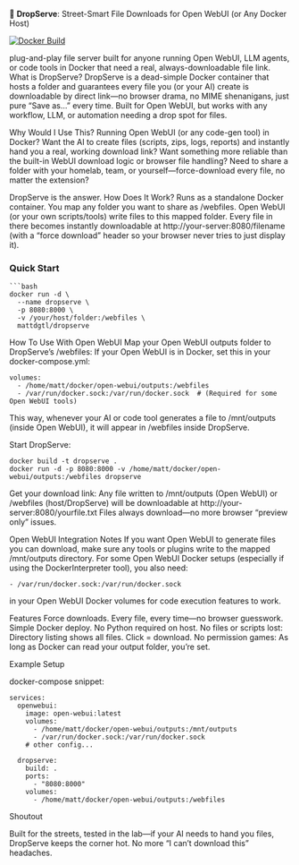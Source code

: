 🥾 **DropServe**: Street-Smart File Downloads for Open WebUI (or Any Docker Host)

[![Docker Build](https://img.shields.io/badge/build-docker-blue)](https://hub.docker.com/r/MattDGTL/dropserve)

plug-and-play file server built for anyone running Open WebUI, LLM agents, or code tools in Docker that need a real, always-downloadable file link.
What is DropServe?
    DropServe is a dead-simple Docker container that hosts a folder and guarantees every file you (or your AI) create is downloadable by direct link—no browser drama, no MIME shenanigans, just pure “Save as…” every time.
    Built for Open WebUI, but works with any workflow, LLM, or automation needing a drop spot for files.

Why Would I Use This?
    Running Open WebUI (or any code-gen tool) in Docker? Want the AI to create files (scripts, zips, logs, reports) and instantly hand you a real, working download link?
    Want something more reliable than the built-in WebUI download logic or browser file handling?
    Need to share a folder with your homelab, team, or yourself—force-download every file, no matter the extension?

DropServe is the answer.
How Does It Work?
    Runs as a standalone Docker container.
    You map any folder you want to share as /webfiles.
    Open WebUI (or your own scripts/tools) write files to this mapped folder.
    Every file in there becomes instantly downloadable at
    http://your-server:8080/filename
    (with a “force download” header so your browser never tries to just display it).

### Quick Start
    
    ```bash
    docker run -d \
      --name dropserve \
      -p 8080:8000 \
      -v /your/host/folder:/webfiles \
      mattdgtl/dropserve
      
How To Use With Open WebUI
    Map your Open WebUI outputs folder to DropServe’s /webfiles:
        If your Open WebUI is in Docker, set this in your docker-compose.yml:
    
    volumes:
      - /home/matt/docker/open-webui/outputs:/webfiles
      - /var/run/docker.sock:/var/run/docker.sock  # (Required for some Open WebUI tools)
This way, whenever your AI or code tool generates a file to /mnt/outputs (inside Open WebUI), it will appear in /webfiles inside DropServe.

    
Start DropServe:

    docker build -t dropserve .
    docker run -d -p 8080:8000 -v /home/matt/docker/open-webui/outputs:/webfiles dropserve

Get your download link:
    Any file written to /mnt/outputs (Open WebUI) or /webfiles (host/DropServe) will be downloadable at
    http://your-server:8080/yourfile.txt
    Files always download—no more browser “preview only” issues.

Open WebUI Integration Notes
    If you want Open WebUI to generate files you can download, make sure any tools or plugins write to the mapped /mnt/outputs directory.
    For some Open WebUI Docker setups (especially if using the DockerInterpreter tool), you also need:

    - /var/run/docker.sock:/var/run/docker.sock
in your Open WebUI Docker volumes for code execution features to work.

Features
    Force downloads. Every file, every time—no browser guesswork.
    Simple Docker deploy. No Python required on host.
    No files or scripts lost: Directory listing shows all files. Click = download.
    No permission games: As long as Docker can read your output folder, you’re set.

Example Setup

docker-compose snippet:

    services:
      openwebui:
        image: open-webui:latest
        volumes:
          - /home/matt/docker/open-webui/outputs:/mnt/outputs
          - /var/run/docker.sock:/var/run/docker.sock
        # other config...
    
      dropserve:
        build: .
        ports:
          - "8080:8000"
        volumes:
          - /home/matt/docker/open-webui/outputs:/webfiles

Shoutout

Built for the streets, tested in the lab—if your AI needs to hand you files, DropServe keeps the corner hot.
No more “I can’t download this” headaches.


